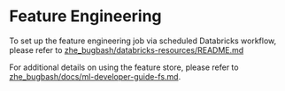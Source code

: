 # Feature Engineering
To set up the feature engineering job via scheduled Databricks workflow, please refer to [zhe_bugbash/databricks-resources/README.md](../databricks-resources/README.md)

For additional details on using the feature store, please refer to [zhe_bugbash/docs/ml-developer-guide-fs.md](../../docs/ml-developer-guide-fs.md).